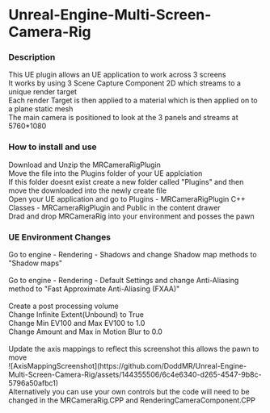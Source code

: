 # Unreal-Engine-Multi-Screen-Camera-Rig
<h3>Description</h3> 
<p>
  This UE plugin allows an UE application to work across 3 screens<br>
  It works by using 3 Scene Capture Component 2D which streams to a unique render target<br>
  Each render Target is then applied to a material which is then applied on to a plane static mesh<br>
  The main camera is positioned to look at the 3 panels and streams at 5760*1080<br>
</p>
<h3>How to install and use</h3>

<p>
  Download and Unzip the MRCameraRigPlugin <br>
  Move the file into the Plugins folder of your UE applciation <br>
  If this folder doesnt exist create a new folder called "Plugins" and then move the downloaded into the newly create file <br>
  Open your UE application and go to Plugins - MRCameraRigPlugin C++ Classes - MRCameraRigPlugin and Public in the content drawer<br>
  Drad and drop MRCameraRig into your environment and posses the pawn<br>
</p>
<h3>UE Environment Changes</h3> 
<P>
  Go to engine - Rendering - Shadows and change Shadow map methods to "Shadow maps"<br><br>
  Go to engine - Rendering - Default Settings and change Anti-Aliasing method to "Fast Approximate Anti-Aliasing (FXAA)"<br><br>
  Create a post processing volume<br>
  Change Infinite Extent(Unbound) to True<br>
  Change Min EV100 and Max EV100 to 1.0<br>
  Change Amount and Max in Motion Blur to 0.0<br><br>
  Update the axis mappings to reflect this screenshot this allows the pawn to move<br>
  ![AxisMappingScreenshot](https://github.com/DoddMR/Unreal-Engine-Multi-Screen-Camera-Rig/assets/144355506/6c4e6340-d265-4547-9b8c-5796a50afbc1)<br>
  Alternatively you can use your own controls but the code will need to be changed in the MRCameraRig.CPP and RenderingCameraComponent.CPP

</P>
